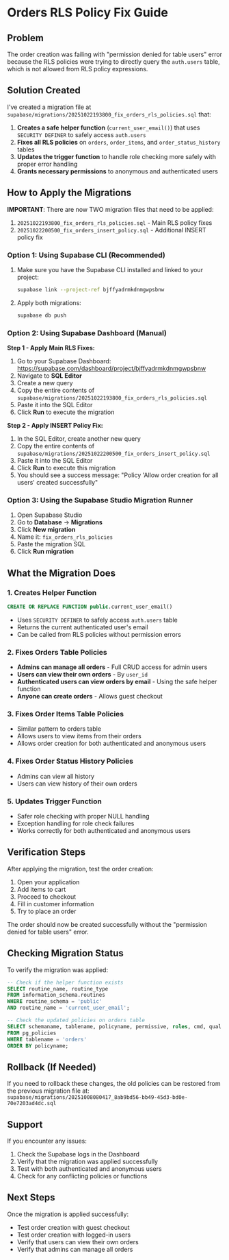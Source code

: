 # Orders RLS Policy Fix Guide

## Problem
The order creation was failing with "permission denied for table users" error because the RLS policies were trying to directly query the `auth.users` table, which is not allowed from RLS policy expressions.

## Solution Created
I've created a migration file at `supabase/migrations/20251022193800_fix_orders_rls_policies.sql` that:

1. **Creates a safe helper function** (`current_user_email()`) that uses `SECURITY DEFINER` to safely access `auth.users`
2. **Fixes all RLS policies** on `orders`, `order_items`, and `order_status_history` tables
3. **Updates the trigger function** to handle role checking more safely with proper error handling
4. **Grants necessary permissions** to anonymous and authenticated users

## How to Apply the Migrations

**IMPORTANT**: There are now TWO migration files that need to be applied:
1. `20251022193800_fix_orders_rls_policies.sql` - Main RLS policy fixes
2. `20251022200500_fix_orders_insert_policy.sql` - Additional INSERT policy fix

### Option 1: Using Supabase CLI (Recommended)

1. Make sure you have the Supabase CLI installed and linked to your project:
   ```bash
   supabase link --project-ref bjffyadrmkdnmgwpsbnw
   ```

2. Apply both migrations:
   ```bash
   supabase db push
   ```

### Option 2: Using Supabase Dashboard (Manual)

**Step 1 - Apply Main RLS Fixes:**
1. Go to your Supabase Dashboard: https://supabase.com/dashboard/project/bjffyadrmkdnmgwpsbnw
2. Navigate to **SQL Editor**
3. Create a new query
4. Copy the entire contents of `supabase/migrations/20251022193800_fix_orders_rls_policies.sql`
5. Paste it into the SQL Editor
6. Click **Run** to execute the migration

**Step 2 - Apply INSERT Policy Fix:**
1. In the SQL Editor, create another new query
2. Copy the entire contents of `supabase/migrations/20251022200500_fix_orders_insert_policy.sql`
3. Paste it into the SQL Editor
4. Click **Run** to execute this migration
5. You should see a success message: "Policy 'Allow order creation for all users' created successfully"

### Option 3: Using the Supabase Studio Migration Runner

1. Open Supabase Studio
2. Go to **Database** → **Migrations**
3. Click **New migration**
4. Name it: `fix_orders_rls_policies`
5. Paste the migration SQL
6. Click **Run migration**

## What the Migration Does

### 1. Creates Helper Function
```sql
CREATE OR REPLACE FUNCTION public.current_user_email()
```
- Uses `SECURITY DEFINER` to safely access `auth.users` table
- Returns the current authenticated user's email
- Can be called from RLS policies without permission errors

### 2. Fixes Orders Table Policies
- **Admins can manage all orders** - Full CRUD access for admin users
- **Users can view their own orders** - By `user_id`
- **Authenticated users can view orders by email** - Using the safe helper function
- **Anyone can create orders** - Allows guest checkout

### 3. Fixes Order Items Table Policies
- Similar pattern to orders table
- Allows users to view items from their orders
- Allows order creation for both authenticated and anonymous users

### 4. Fixes Order Status History Policies
- Admins can view all history
- Users can view history of their own orders

### 5. Updates Trigger Function
- Safer role checking with proper NULL handling
- Exception handling for role check failures
- Works correctly for both authenticated and anonymous users

## Verification Steps

After applying the migration, test the order creation:

1. Open your application
2. Add items to cart
3. Proceed to checkout
4. Fill in customer information
5. Try to place an order

The order should now be created successfully without the "permission denied for table users" error.

## Checking Migration Status

To verify the migration was applied:

```sql
-- Check if the helper function exists
SELECT routine_name, routine_type 
FROM information_schema.routines 
WHERE routine_schema = 'public' 
AND routine_name = 'current_user_email';

-- Check the updated policies on orders table
SELECT schemaname, tablename, policyname, permissive, roles, cmd, qual
FROM pg_policies
WHERE tablename = 'orders'
ORDER BY policyname;
```

## Rollback (If Needed)

If you need to rollback these changes, the old policies can be restored from the previous migration file at:
`supabase/migrations/20251008080417_8ab9bd56-bb49-45d3-bd0e-70e7203ad4dc.sql`

## Support

If you encounter any issues:
1. Check the Supabase logs in the Dashboard
2. Verify that the migration was applied successfully
3. Test with both authenticated and anonymous users
4. Check for any conflicting policies or functions

## Next Steps

Once the migration is applied successfully:
- Test order creation with guest checkout
- Test order creation with logged-in users
- Verify that users can view their own orders
- Verify that admins can manage all orders
